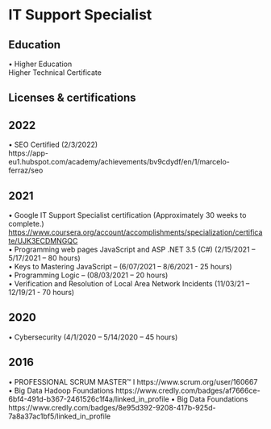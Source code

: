 # IT Support Specialist

<h2>Education</h2>
• Higher Education<br />
Higher Technical Certificate 

<h2> Licenses &amp; certifications </h2>

<h2> 2022 </h2>
•	SEO Certified (2/3/2022) <br />
https://app-eu1.hubspot.com/academy/achievements/bv9cdydf/en/1/marcelo-ferraz/seo<br />

<h2> 2021 </h2>

•	Google IT Support Specialist certification (Approximately 30 weeks to complete.)<br />
https://www.coursera.org/account/accomplishments/specialization/certificate/UJK3ECDMNGQC <br />
•	Programming web pages JavaScript and ASP .NET 3.5 (C#) (2/15/2021 – 5/17/2021 – 80 hours) <br />
•	Keys to Mastering JavaScript – (6/07/2021 – 8/6/2021 - 25 hours) <br />
•	Programming Logic – (08/03/2021 – 20 hours) <br />
•	Verification and Resolution of Local Area Network Incidents (11/03/21 – 12/19/21 - 70 hours) <br />

<h2> 2020 </h2>
•	Cybersecurity (4/1/2020 – 5/14/2020 – 45 hours) <br />

<h2> 2016 </h2>
•	PROFESSIONAL SCRUM MASTER™ I
https://www.scrum.org/user/160667
• Big Data Hadoop Foundations
https://www.credly.com/badges/af7666ce-6bf4-491d-b367-2461526c1f4a/linked_in_profile
• Big Data Foundations
https://www.credly.com/badges/8e95d392-9208-417b-925d-7a8a37ac1bf5/linked_in_profile











